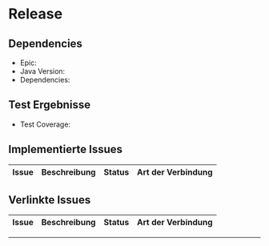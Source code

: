 # Release

## Dependencies

- Epic: <!-- EPIC_PLACEHOLDER -->
- Java Version: <!-- JAVA_VERSION_PLACEHOLDER -->
- Dependencies: <!-- DEPENDENCIES_PLACEHOLDER -->

## Test Ergebnisse

- Test Coverage: <!-- COVERAGE_PLACEHOLDER -->

## Implementierte Issues

| Issue | Beschreibung | Status | Art der Verbindung |
| ----- | ------------ | ------ | ------------------ |
<!-- IMPLEMENTED_ISSUES_PLACEHOLDER -->

## Verlinkte Issues

| Issue | Beschreibung | Status | Art der Verbindung |
| ----- | ------------ | ------ | ------------------ |
<!-- IMPLEMENTED_LINKED_ISSUES_PLACEHOLDER -->

---

